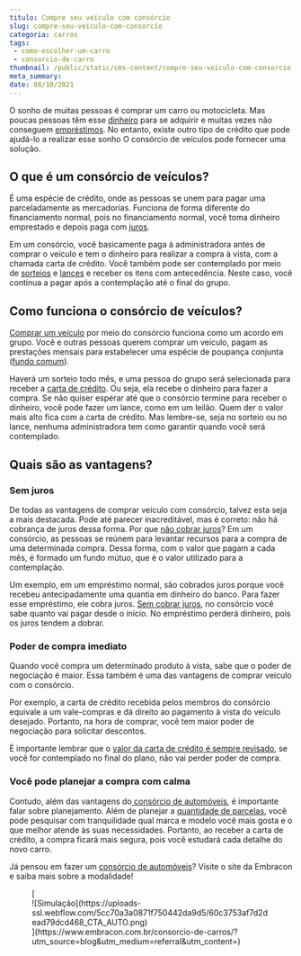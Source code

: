 ```yaml
---
titulo: Compre seu veículo com consórcio
slug: compre-seu-veiculo-com-consorcio
categoria: carros
tags:
 - como-escolher-um-carro
 - consorcio-de-carro
thumbnail: /public/static/cms-content/compre-seu-veiculo-com-consorcio.jpg
meta_summary: 
date: 08/10/2021
---
```

O sonho de muitas pessoas é comprar um carro ou motocicleta. Mas poucas pessoas têm esse [dinheiro](https://www.embracon.com.br/blog/5-erros-que-voce-deve-evitar-para-conseguir-economizar-dinheiro) para se adquirir e muitas vezes não conseguem [empréstimos](https://www.embracon.com.br/blog/financiamento-emprestimo-ou-consorcio-conheca-todas-as-opcoes). No entanto, existe outro tipo de crédito que pode ajudá-lo a realizar esse sonho O consórcio de veículos pode fornecer uma solução.

O que é um consórcio de veículos? 
----------------------------------

É uma espécie de crédito, onde as pessoas se unem para pagar uma parceladamente as mercadorias. Funciona de forma diferente do financiamento normal, pois no financiamento normal, você toma dinheiro emprestado e depois paga com [juros](https://www.embracon.com.br/blog/consorcio-nao-tem-juros-entenda).

Em um consórcio, você basicamente paga à administradora antes de comprar o veículo e tem o dinheiro para realizar a compra à vista, com a chamada carta de crédito. Você também pode ser contemplado por meio de [sorteios](https://www.embracon.com.br/conhecaoconsorcio/como-sao-realizados-os-sorteios-nas-assembleias) e [lances](https://www.embracon.com.br/blog/como-funcionam-os-tipos-de-lances-no-consorcio) e receber os itens com antecedência. Neste caso, você continua a pagar após a contemplação até o final do grupo.

Como funciona o consórcio de veículos? 
---------------------------------------

[Comprar um veículo](https://www.embracon.com.br/blog/quais-sao-as-maneiras-de-comprar-o-seu-carro) por meio do consórcio funciona como um acordo em grupo. Você e outras pessoas querem comprar um veículo, pagam as prestações mensais para estabelecer uma espécie de poupança conjunta ([fundo comum](https://www.embracon.com.br/blog/o-que-e-o-fundo-comum-no-consorcio)).

Haverá um sorteio todo mês, e uma pessoa do grupo será selecionada para receber a [carta de crédito](https://www.embracon.com.br/blog/vantagens-e-desvantagens-do-cartao-de-credito). Ou seja, ela recebe o dinheiro para fazer a compra. Se não quiser esperar até que o consórcio termine para receber o dinheiro, você pode fazer um lance, como em um leilão. Quem der o valor mais alto fica com a carta de crédito. Mas lembre-se, seja no sorteio ou no lance, nenhuma administradora tem como garantir quando você será contemplado.

Quais são as vantagens? 
------------------------

### Sem juros 

De todas as vantagens de comprar veículo com consórcio, talvez esta seja a mais destacada. Pode até parecer inacreditável, mas é correto: não há cobrança de juros dessa forma. Por que [não cobrar juros](https://www.embracon.com.br/blog/parcela-de-consorcio-tem-juros)? Em um consórcio, as pessoas se reúnem para levantar recursos para a compra de uma determinada compra. Dessa forma, com o valor que pagam a cada mês, é formado um fundo mútuo, que é o valor utilizado para a contemplação.

Um exemplo, em um empréstimo normal, são cobrados juros porque você recebeu antecipadamente uma quantia em dinheiro do banco. Para fazer esse empréstimo, ele cobra juros. [Sem cobrar juros](https://www.embracon.com.br/blog/como-os-juros-afetam-a-sua-vida), no consórcio você sabe quanto vai pagar desde o início. No empréstimo perderá dinheiro, pois os juros tendem a dobrar.

### Poder de compra imediato 

Quando você compra um determinado produto à vista, sabe que o poder de negociação é maior. Essa também é uma das vantagens de comprar veículo com o consórcio.

Por exemplo, a carta de crédito recebida pelos membros do consórcio equivale a um vale-compras e dá direito ao pagamento à vista do veículo desejado. Portanto, na hora de comprar, você tem maior poder de negociação para solicitar descontos.

É importante lembrar que o [valor da carta de crédito é sempre revisado](https://www.embracon.com.br/blog/como-as-parcelas-do-consorcio-sao-ajustadas), se você for contemplado no final do plano, não vai perder poder de compra.

### Você pode planejar a compra com calma 

Contudo, além das vantagens do[ consórcio de automóveis](https://www.embracon.com.br/blog/guia-para-consorcio-de-automoveis-de-a-a-z), é importante falar sobre planejamento. Além de planejar a [quantidade de parcelas](https://www.embracon.com.br/blog/como-e-feito-o-pagamento-da-parcela-do-consorcio), você pode pesquisar com tranquilidade qual marca e modelo você mais gosta e o que melhor atende às suas necessidades. Portanto, ao receber a carta de crédito, a compra ficará mais segura, pois você estudará cada detalhe do novo carro.

Já pensou em fazer um [consórcio de automóveis](https://www.embracon.com.br/consorcio-de-carros/?utm_source=blog&utm_medium=referral&utm_content=)? Visite o site da Embracon e saiba mais sobre a modalidade!

<figure class="w-richtext-figure-type-image w-richtext-align-center">[<div>![Simulação](https://uploads-ssl.webflow.com/5cc70a3a0871f750442da9d5/60c3753af7d2dead79dcd468_CTA_AUTO.png)</div>](https://www.embracon.com.br/consorcio-de-carros/?utm_source=blog&utm_medium=referral&utm_content=)</figure>
